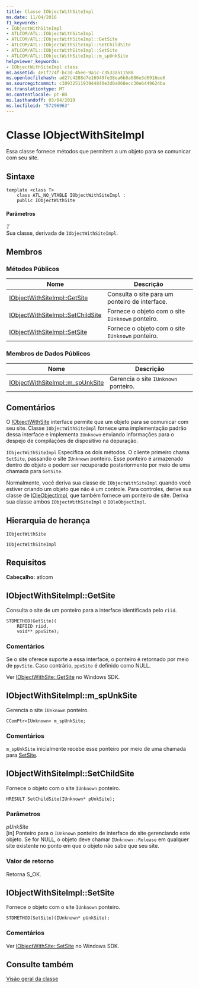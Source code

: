 ```yaml
---
title: Classe IObjectWithSiteImpl
ms.date: 11/04/2016
f1_keywords:
- IObjectWithSiteImpl
- ATLCOM/ATL::IObjectWithSiteImpl
- ATLCOM/ATL::IObjectWithSiteImpl::GetSite
- ATLCOM/ATL::IObjectWithSiteImpl::SetChildSite
- ATLCOM/ATL::IObjectWithSiteImpl::SetSite
- ATLCOM/ATL::IObjectWithSiteImpl::m_spUnkSite
helpviewer_keywords:
- IObjectWithSiteImpl class
ms.assetid: 4e1f774f-bc3d-45ee-9a1c-c3533a511588
ms.openlocfilehash: ad27c4288d7e16949fe38ea6b8a686e3d6916ee6
ms.sourcegitcommit: c3093251193944840e3d0a068ecc30e6449624ba
ms.translationtype: MT
ms.contentlocale: pt-BR
ms.lasthandoff: 03/04/2019
ms.locfileid: "57296963"
---
```

# <a name="iobjectwithsiteimpl-class"></a>Classe IObjectWithSiteImpl

Essa classe fornece métodos que permitem a um objeto para se comunicar com seu site.

## <a name="syntax"></a>Sintaxe

```
template <class T>
    class ATL_NO_VTABLE IObjectWithSiteImpl :
    public IObjectWithSite
```

#### <a name="parameters"></a>Parâmetros

*T*<br/>
Sua classe, derivada de `IObjectWithSiteImpl`.

## <a name="members"></a>Membros

### <a name="public-methods"></a>Métodos Públicos

|Nome|Descrição|
|----------|-----------------|
|[IObjectWithSiteImpl::GetSite](#getsite)|Consulta o site para um ponteiro de interface.|
|[IObjectWithSiteImpl::SetChildSite](#setchildsite)|Fornece o objeto com o site `IUnknown` ponteiro.|
|[IObjectWithSiteImpl::SetSite](#setsite)|Fornece o objeto com o site `IUnknown` ponteiro.|

### <a name="public-data-members"></a>Membros de Dados Públicos

|Nome|Descrição|
|----------|-----------------|
|[IObjectWithSiteImpl::m_spUnkSite](#m_spunksite)|Gerencia o site `IUnknown` ponteiro.|

## <a name="remarks"></a>Comentários

O [IObjectWithSite](/windows/desktop/api/ocidl/nn-ocidl-iobjectwithsite) interface permite que um objeto para se comunicar com seu site. Classe `IObjectWithSiteImpl` fornece uma implementação padrão dessa interface e implementa `IUnknown` enviando informações para o despejo de compilações de dispositivo na depuração.

`IObjectWithSiteImpl` Especifica os dois métodos. O cliente primeiro chama `SetSite`, passando o site `IUnknown` ponteiro. Esse ponteiro é armazenado dentro do objeto e podem ser recuperado posteriormente por meio de uma chamada para `GetSite`.

Normalmente, você deriva sua classe de `IObjectWithSiteImpl` quando você estiver criando um objeto que não é um controle. Para controles, derive sua classe de [IOleObjectImpl](../../atl/reference/ioleobjectimpl-class.md), que também fornece um ponteiro de site. Deriva sua classe ambos `IObjectWithSiteImpl` e `IOleObjectImpl`.

## <a name="inheritance-hierarchy"></a>Hierarquia de herança

`IObjectWithSite`

`IObjectWithSiteImpl`

## <a name="requirements"></a>Requisitos

**Cabeçalho:** atlcom

##  <a name="getsite"></a>  IObjectWithSiteImpl::GetSite

Consulta o site de um ponteiro para a interface identificada pelo `riid`.

```
STDMETHOD(GetSite)(
    REFIID riid,
    void** ppvSite);
```

### <a name="remarks"></a>Comentários

Se o site oferece suporte a essa interface, o ponteiro é retornado por meio de `ppvSite`. Caso contrário, `ppvSite` é definido como NULL.

Ver [IObjectWithSite::GetSite](/windows/desktop/api/ocidl/nf-ocidl-iobjectwithsite-getsite) no Windows SDK.

##  <a name="m_spunksite"></a>  IObjectWithSiteImpl::m_spUnkSite

Gerencia o site `IUnknown` ponteiro.

```
CComPtr<IUnknown> m_spUnkSite;
```

### <a name="remarks"></a>Comentários

`m_spUnkSite` inicialmente recebe esse ponteiro por meio de uma chamada para [SetSite](#setsite).

##  <a name="setchildsite"></a>  IObjectWithSiteImpl::SetChildSite

Fornece o objeto com o site `IUnknown` ponteiro.

```
HRESULT SetChildSite(IUnknown* pUnkSite);
```

### <a name="parameters"></a>Parâmetros

*pUnkSite*<br/>
[in] Ponteiro para o `IUnknown` ponteiro de interface do site gerenciando este objeto. Se for NULL, o objeto deve chamar `IUnknown::Release` em qualquer site existente no ponto em que o objeto não sabe que seu site.

### <a name="return-value"></a>Valor de retorno

Retorna S_OK.

##  <a name="setsite"></a>  IObjectWithSiteImpl::SetSite

Fornece o objeto com o site `IUnknown` ponteiro.

```
STDMETHOD(SetSite)(IUnknown* pUnkSite);
```

### <a name="remarks"></a>Comentários

Ver [IObjectWithSite::SetSite](/windows/desktop/api/ocidl/nf-ocidl-iobjectwithsite-setsite) no Windows SDK.

## <a name="see-also"></a>Consulte também

[Visão geral da classe](../../atl/atl-class-overview.md)
